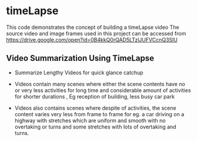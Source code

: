 # timeLapse
This code demonstrates the concept of building a timeLapse video
The source video and image frames used in this project can be accessed from
https://drive.google.com/open?id=0B4kkQ0rQAD5LTzlJUFVCcnQ3SlU

## Video Summarization Using TimeLapse

* Summarize Lengthy Videos for quick glance catchup

 * Videos contain many scenes where either the scene contents have no or very less activities for long time and considerable amount of activities for shorter durations , Eg reception of building, less busy car park

 * Videos also contains scenes where despite of activities, the scene content varies very less from frame to frame for eg. a car driving on a highway with stretches which are uniform and smooth with no overtaking or turns and some stretches with lots of overtaking and turns.

